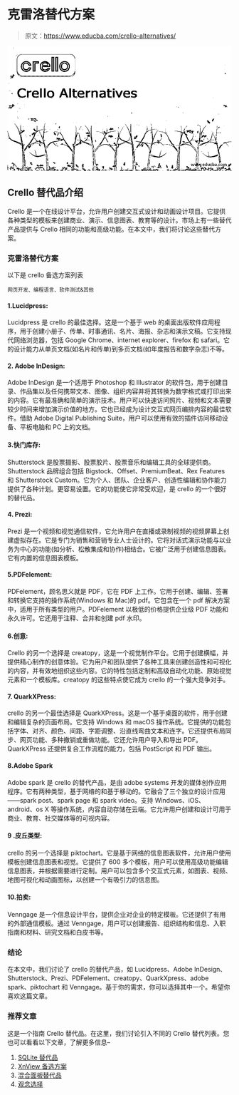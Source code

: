 # 克雷洛替代方案

> 原文：<https://www.educba.com/crello-alternatives/>

![Crello Alternatives](img/86895b9ab38bb517f74abb82288ad0b0.png)



## Crello 替代品介绍

Crello 是一个在线设计平台，允许用户创建交互式设计和动画设计项目。它提供各种类型的模板来创建商业、演示、信息图表、教育等的设计。市场上有一些替代产品提供与 Crello 相同的功能和高级功能。在本文中，我们将讨论这些替代方案。

### 克雷洛替代方案

以下是 crello 备选方案列表

<small>网页开发、编程语言、软件测试&其他</small>

#### 1.Lucidpress:

Lucidpress 是 crello 的最佳选择。这是一个基于 web 的桌面出版软件应用程序，用于创建小册子、传单、时事通讯、名片、海报、杂志和演示文稿。它支持现代网络浏览器，包括 Google Chrome、internet explorer、firefox 和 safari。它的设计能力从单页文档(如名片和传单)到多页文档(如年度报告和数字杂志)不等。

#### 2\. Adobe InDesign:

Adobe InDesign 是一个适用于 Photoshop 和 Illustrator 的软件包，用于创建目录、作品集以及任何携带文本、图像、组织内容并将其转换为数字格式或打印出来的内容。它有最准确和简单的演示技术。用户可以快速访问照片、视频和文本需要较少时间来增加演示价值的地方。它也已经成为设计交互式网页编排内容的最佳软件。借助 Adobe Digital Publishing Suite，用户可以使用有效的插件访问移动设备、平板电脑和 PC 上的文档。

#### 3.快门库存:

Shutterstock 是股票摄影、股票胶片、股票音乐和编辑工具的全球提供商。Shutterstock 品牌组合包括 Bigstock、Offset、PremiumBeat、Rex Features 和 Shutterstock Custom。它为个人、团队、企业客户、创造性编辑和协作能力提供了各种计划。更容易设置。它的功能使它非常受欢迎，是 crello 的一个很好的替代品。

#### 4\. Prezi:

Prezi 是一个视频和视觉通信软件，它允许用户在直播或录制视频的视频屏幕上创建虚拟存在。它是专门为销售和营销专业人士设计的。它将对话式演示功能与以业务为中心的功能(如分析、松散集成和协作)相结合。它被广泛用于创建信息图表。它有内置的信息图表模板。

#### 5.PDFelement:

PDFelement，顾名思义就是 PDF，它在 PDF 上工作。它用于创建、编辑、签署和转换它支持的操作系统(Windows 和 Mac)的 pdf。它包含在一个 pdf 解决方案中，适用于所有类型的用户。PDFelement 以极低的价格提供企业级 PDF 功能和永久许可。它还用于注释、合并和创建 pdf 水印。

#### 6.创意:

Crello 的另一个选择是 creatopy，这是一个视觉制作平台。它用于创建横幅，并提供精心制作的创意体验。它为用户和团队提供了各种工具来创建创造性和可视化的内容，并有效地组织这些内容。它的特性包括定制和高级自动化功能、原始视觉元素和一个模板库。creatopy 的这些特点使它成为 crello 的一个强大竞争对手。

#### 7\. QuarkXPress:

crello 的另一个最佳选择是 QuarkXPress。这是一个基于桌面的软件，用于创建和编辑复杂的页面布局。它支持 Windows 和 macOS 操作系统。它提供的功能包括字体、对齐、颜色、间距、字距调整、沿直线弯曲文本和连字。它还提供布局同步、网页功能、多种撤销或重做功能。它还允许用户导入和导出 PDF。QuarkXPress 还提供复合工作流程的能力，包括 PostScript 和 PDF 输出。

#### 8.Adobe Spark

Adobe spark 是 crello 的替代产品，是由 adobe systems 开发的媒体创作应用程序。它有两种类型，基于网络的和基于移动的。它融合了三个独立的设计应用——spark post、spark page 和 spark video。支持 Windows、iOS、android、os X 等操作系统，内容自动存储在云端。它允许用户创建和设计可用于商业、教育、社交媒体等的可视内容。

#### 9 .皮丘类型:

crello 的另一个选择是 piktochart。它是基于网络的信息图表软件，允许用户使用模板创建信息图表和视觉。它提供了 600 多个模板，用户可以使用高级功能编辑信息图表，并根据需要进行定制。用户可以包含多个交互式元素，如图表、视频、地图可视化和动画图标，以创建一个有吸引力的信息图。

#### 10.拍卖:

Venngage 是一个信息设计平台，提供企业对企业的特定模板。它还提供了有用的外部通信模板。通过 Venngage，用户可以创建报告、组织结构和信息、入职指南和材料、研究文档和白皮书等。

### 结论

在本文中，我们讨论了 crello 的替代产品，如 Lucidpress、Adobe InDesign、Shutterstock、Prezi、PDFelement、creatopy、QuarkXpress、adobe spark、piktochart 和 Venngage。基于你的需求，你可以选择其中一个。希望你喜欢这篇文章。

### 推荐文章

这是一个指南 Crello 替代品。在这里，我们讨论引入不同的 Crello 替代列表。您也可以看看以下文章，了解更多信息–

1.  [SQLite 替代品](https://www.educba.com/sqlite-alternatives/)
2.  [XnView 备选方案](https://www.educba.com/xnview-alternatives/)
3.  [混合面板替代品](https://www.educba.com/mixpanel-alternatives/)
4.  [观念选择](https://www.educba.com/notion-alternatives/)





